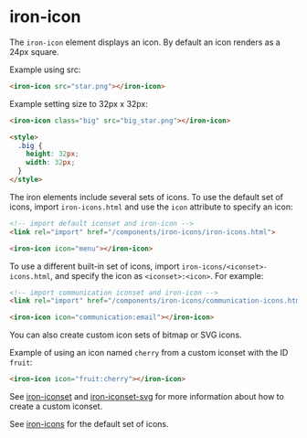 iron-icon
=========

The `iron-icon` element displays an icon. By default an icon renders as a 24px square.

Example using src:

```html
<iron-icon src="star.png"></iron-icon>
```

Example setting size to 32px x 32px:

```html
<iron-icon class="big" src="big_star.png"></iron-icon>

<style>
  .big {
    height: 32px;
    width: 32px;
  }
</style>
```

The iron elements include several sets of icons.
To use the default set of icons, import  `iron-icons.html` and use the `icon` attribute to specify an icon:

```html
<!-- import default iconset and iron-icon -->
<link rel="import" href="/components/iron-icons/iron-icons.html">

<iron-icon icon="menu"></iron-icon>
```

To use a different built-in set of icons, import  `iron-icons/<iconset>-icons.html`, and
specify the icon as `<iconset>:<icon>`. For example:

```html
<!-- import communication iconset and iron-icon -->
<link rel="import" href="/components/iron-icons/communication-icons.html">

<iron-icon icon="communication:email"></iron-icon>
```

You can also create custom icon sets of bitmap or SVG icons.

Example of using an icon named `cherry` from a custom iconset with the ID `fruit`:

```html
<iron-icon icon="fruit:cherry"></iron-icon>
```

See [iron-iconset](#iron-iconset) and [iron-iconset-svg](#iron-iconset-svg) for more information about
how to create a custom iconset.

See [iron-icons](https://elements.polymer-project.org/elements/iron-icons?view=demo:demo/index.html) for the default set of icons.
